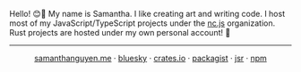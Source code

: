 Hello! 😊👋 My name is Samantha. I like creating art and writing code. I host most of my JavaScript/TypeScript projects under the <a href="https://github.com/nc-js">nc.js</a> organization. Rust projects are hosted under my own personal account! 🦀

----

<p align="center">
  <a href="https://samanthanguyen.me">samanthanguyen.me</a> · <a href="https://bsky.app/profile/samanthanguyen.me">bluesky</a> · <a href="https://crates.io/users/neoncitylights">crates.io</a> · <a href="https://packagist.org/users/neoncitylights/packages/">packagist</a> · <a href="https://jsr.io/@nc">jsr</a> · <a href="https://www.npmjs.com/~neoncitylights">npm</a>
</p>


